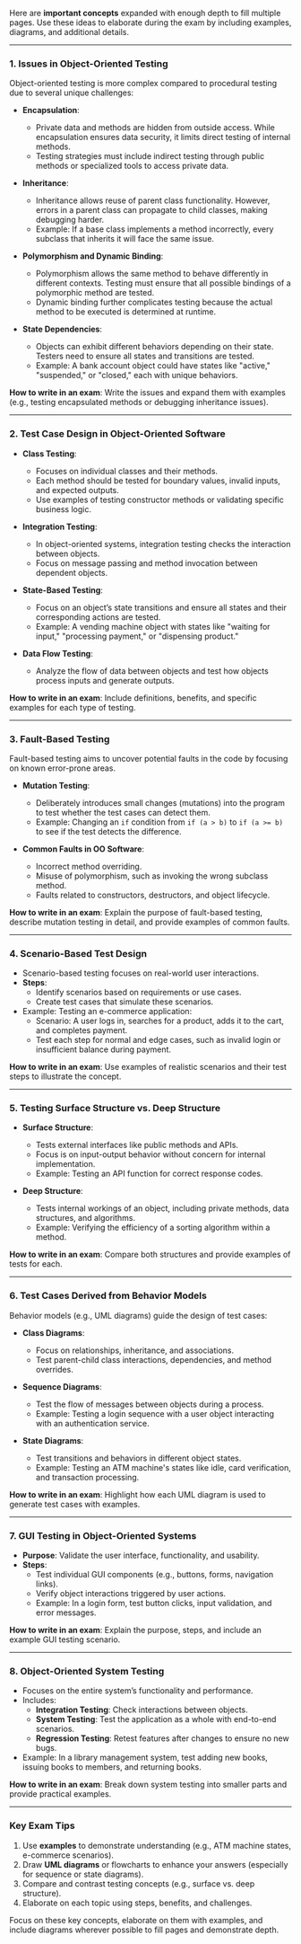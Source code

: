 Here are **important concepts** expanded with enough depth to fill multiple pages. Use these ideas to elaborate during the exam by including examples, diagrams, and additional details.

---

### **1. Issues in Object-Oriented Testing**
Object-oriented testing is more complex compared to procedural testing due to several unique challenges:

- **Encapsulation**:
  - Private data and methods are hidden from outside access. While encapsulation ensures data security, it limits direct testing of internal methods.
  - Testing strategies must include indirect testing through public methods or specialized tools to access private data.

- **Inheritance**:
  - Inheritance allows reuse of parent class functionality. However, errors in a parent class can propagate to child classes, making debugging harder.
  - Example: If a base class implements a method incorrectly, every subclass that inherits it will face the same issue.

- **Polymorphism and Dynamic Binding**:
  - Polymorphism allows the same method to behave differently in different contexts. Testing must ensure that all possible bindings of a polymorphic method are tested.
  - Dynamic binding further complicates testing because the actual method to be executed is determined at runtime.

- **State Dependencies**:
  - Objects can exhibit different behaviors depending on their state. Testers need to ensure all states and transitions are tested.
  - Example: A bank account object could have states like "active," "suspended," or "closed," each with unique behaviors.

**How to write in an exam**: Write the issues and expand them with examples (e.g., testing encapsulated methods or debugging inheritance issues).

---

### **2. Test Case Design in Object-Oriented Software**
- **Class Testing**:
  - Focuses on individual classes and their methods.
  - Each method should be tested for boundary values, invalid inputs, and expected outputs.
  - Use examples of testing constructor methods or validating specific business logic.

- **Integration Testing**:
  - In object-oriented systems, integration testing checks the interaction between objects.
  - Focus on message passing and method invocation between dependent objects.

- **State-Based Testing**:
  - Focus on an object’s state transitions and ensure all states and their corresponding actions are tested.
  - Example: A vending machine object with states like "waiting for input," "processing payment," or "dispensing product."

- **Data Flow Testing**:
  - Analyze the flow of data between objects and test how objects process inputs and generate outputs.

**How to write in an exam**: Include definitions, benefits, and specific examples for each type of testing.

---

### **3. Fault-Based Testing**
Fault-based testing aims to uncover potential faults in the code by focusing on known error-prone areas.

- **Mutation Testing**:
  - Deliberately introduces small changes (mutations) into the program to test whether the test cases can detect them.
  - Example: Changing an `if` condition from `if (a > b)` to `if (a >= b)` to see if the test detects the difference.

- **Common Faults in OO Software**:
  - Incorrect method overriding.
  - Misuse of polymorphism, such as invoking the wrong subclass method.
  - Faults related to constructors, destructors, and object lifecycle.

**How to write in an exam**: Explain the purpose of fault-based testing, describe mutation testing in detail, and provide examples of common faults.

---

### **4. Scenario-Based Test Design**
- Scenario-based testing focuses on real-world user interactions.
- **Steps**:
  - Identify scenarios based on requirements or use cases.
  - Create test cases that simulate these scenarios.
- Example: Testing an e-commerce application:
  - Scenario: A user logs in, searches for a product, adds it to the cart, and completes payment.
  - Test each step for normal and edge cases, such as invalid login or insufficient balance during payment.

**How to write in an exam**: Use examples of realistic scenarios and their test steps to illustrate the concept.

---

### **5. Testing Surface Structure vs. Deep Structure**
- **Surface Structure**:
  - Tests external interfaces like public methods and APIs.
  - Focus is on input-output behavior without concern for internal implementation.
  - Example: Testing an API function for correct response codes.

- **Deep Structure**:
  - Tests internal workings of an object, including private methods, data structures, and algorithms.
  - Example: Verifying the efficiency of a sorting algorithm within a method.

**How to write in an exam**: Compare both structures and provide examples of tests for each.

---

### **6. Test Cases Derived from Behavior Models**
Behavior models (e.g., UML diagrams) guide the design of test cases:

- **Class Diagrams**:
  - Focus on relationships, inheritance, and associations.
  - Test parent-child class interactions, dependencies, and method overrides.

- **Sequence Diagrams**:
  - Test the flow of messages between objects during a process.
  - Example: Testing a login sequence with a user object interacting with an authentication service.

- **State Diagrams**:
  - Test transitions and behaviors in different object states.
  - Example: Testing an ATM machine's states like idle, card verification, and transaction processing.

**How to write in an exam**: Highlight how each UML diagram is used to generate test cases with examples.

---

### **7. GUI Testing in Object-Oriented Systems**
- **Purpose**: Validate the user interface, functionality, and usability.
- **Steps**:
  - Test individual GUI components (e.g., buttons, forms, navigation links).
  - Verify object interactions triggered by user actions.
  - Example: In a login form, test button clicks, input validation, and error messages.

**How to write in an exam**: Explain the purpose, steps, and include an example GUI testing scenario.

---

### **8. Object-Oriented System Testing**
- Focuses on the entire system’s functionality and performance.
- Includes:
  - **Integration Testing**: Check interactions between objects.
  - **System Testing**: Test the application as a whole with end-to-end scenarios.
  - **Regression Testing**: Retest features after changes to ensure no new bugs.
- Example: In a library management system, test adding new books, issuing books to members, and returning books.

**How to write in an exam**: Break down system testing into smaller parts and provide practical examples.

---

### **Key Exam Tips**
1. Use **examples** to demonstrate understanding (e.g., ATM machine states, e-commerce scenarios).
2. Draw **UML diagrams** or flowcharts to enhance your answers (especially for sequence or state diagrams).
3. Compare and contrast testing concepts (e.g., surface vs. deep structure).
4. Elaborate on each topic using steps, benefits, and challenges.

Focus on these key concepts, elaborate on them with examples, and include diagrams wherever possible to fill pages and demonstrate depth.
